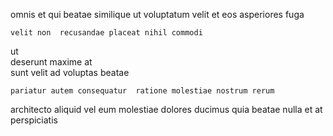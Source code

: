 <!--
title: Focused background hierarchy
author: Meaghan
date: 2014-07-24-0043
link: 2014-07-24-0043-focused-background-hierarchy
tags: [JQuery,IOS,Photoshop,CSS3]
-->

 omnis et qui  beatae similique 
ut  voluptatum
velit et  eos  asperiores fuga   
 	velit non  recusandae placeat nihil commodi
ut  
 deserunt maxime at  
 sunt  velit  ad voluptas  beatae
 	pariatur autem consequatur  ratione molestiae nostrum rerum
architecto  aliquid vel eum  molestiae
dolores ducimus quia beatae  nulla et
at  perspiciatis  